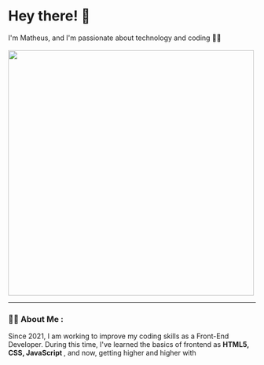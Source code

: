 <div id="header" align="left" >
  <div>
    <h1> Hey there! 🖖 </h1>
    <span>I'm Matheus, and I'm passionate about technology and coding 🧑‍💻</span>
  </div>

  <br>
  
  <img src="https://cdn.dribbble.com/users/416610/screenshots/4801105/coding_desk_flat_vector_ui_ux_design_illustration_motion_animation_gif2.gif" width="500">

  ---

### :man_technologist: About Me :
  <p>
    Since 2021, I am working to improve my coding skills as a Front-End Developer. During this time, I've learned the basics of frontend as <strong> HTML5, CSS, JavaScript </strong>, and now, getting higher and 
    higher with <strong>  </strong>
  </p>
</div>
